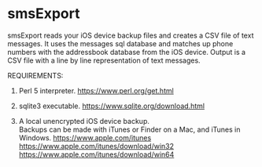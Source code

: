 # smsExport
smsExport reads your iOS device backup files and creates a CSV file of text messages.  It uses the messages sql database and matches up phone numbers with the addressbook database from the iOS device.  Output is a CSV file with a line by line representation of text messages.

REQUIREMENTS:

1) Perl 5 interpreter.
https://www.perl.org/get.html

2) sqlite3 executable.
https://www.sqlite.org/download.html

3) A local unencrypted iOS device backup.  
Backups can be made with iTunes or Finder on a Mac, and iTunes in Windows.
https://www.apple.com/itunes
https://www.apple.com/itunes/download/win32
https://www.apple.com/itunes/download/win64


